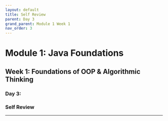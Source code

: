 ```yaml
---
layout: default
title: Self Review
parent: Day 3
grand_parent: Module 1 Week 1
nav_order: 3
---
```


# Module 1: Java Foundations
## Week 1: Foundations of OOP & Algorithmic Thinking
### Day 3: 
### Self Review
---